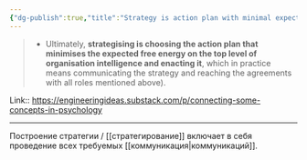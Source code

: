 ```yaml
---
{"dg-publish":true,"title":"Strategy is action plan with minimal expected free energy","tags":["quotes"],"date":"2022-12-03T10:45:11+03:00","modified_at":"2023-03-31T15:17:35+04:00","alias":"Strategy is action plan with minimal expected free energy","permalink":"/quotes/202212031045/","dgPassFrontmatter":true}
---
```



> -   Ultimately, **strategising is choosing the action plan that minimises the expected free energy on the top level of organisation intelligence and enacting it**, which in practice means communicating the strategy and reaching the agreements with all roles mentioned above).

Link:: https://engineeringideas.substack.com/p/connecting-some-concepts-in-psychology

---

Построение стратегии / [[стратегирование]] включает в себя проведение всех требуемых [[коммуникация|коммуникаций]].
